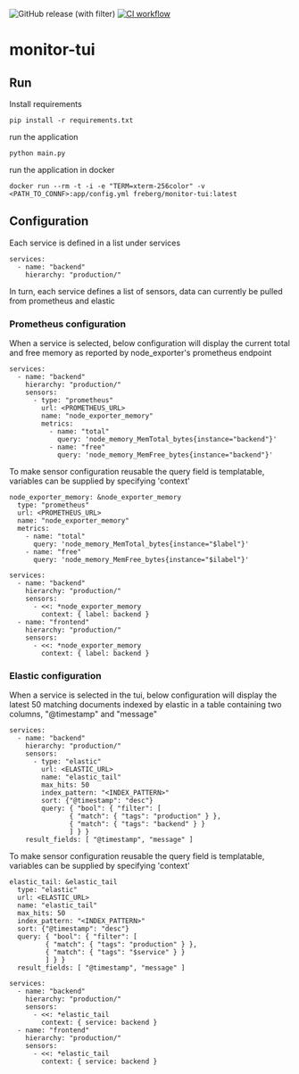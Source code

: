 ![GitHub release (with filter)](https://img.shields.io/github/v/release/freberg/monitor-tui)
[![CI workflow](https://img.shields.io/github/actions/workflow/status/freberg/monitor-tui/ci.yml?branch=main&label=ci&logo=github&style=flat-square)](https://github.com/freberg/monitor-tui/actions?workflow=ci)

# monitor-tui

## Run

Install requirements
```
pip install -r requirements.txt
```

run the application
```
python main.py
```

run the application in docker
```
docker run --rm -t -i -e "TERM=xterm-256color" -v <PATH_TO_CONNF>:app/config.yml freberg/monitor-tui:latest
```

## Configuration
Each service is defined in a list under services
```
services:
  - name: "backend"
    hierarchy: "production/"
```
In turn, each service defines a list of sensors, data can currently be pulled from prometheus and elastic

### Prometheus configuration
When a service is selected, below configuration will display the current total and free memory as reported by 
node_exporter's prometheus endpoint
```
services:
  - name: "backend"
    hierarchy: "production/"
    sensors:
      - type: "prometheus"
        url: <PROMETHEUS_URL>
        name: "node_exporter_memory"
        metrics:
          - name: "total"
            query: 'node_memory_MemTotal_bytes{instance="backend"}'
          - name: "free"
            query: 'node_memory_MemFree_bytes{instance="backend"}'
```
To make sensor configuration reusable the query field is templatable, variables can be supplied by specifying 'context'
```
node_exporter_memory: &node_exporter_memory
  type: "prometheus"
  url: <PROMETHEUS_URL>
  name: "node_exporter_memory"
  metrics:
    - name: "total"
      query: 'node_memory_MemTotal_bytes{instance="$label"}'
    - name: "free"
      query: 'node_memory_MemFree_bytes{instance="$ilabel"}'
      
services:
  - name: "backend"
    hierarchy: "production/"
    sensors:
      - <<: *node_exporter_memory
        context: { label: backend }
  - name: "frontend"
    hierarchy: "production/"
    sensors:
      - <<: *node_exporter_memory
        context: { label: backend }
```


### Elastic configuration
When a service is selected in the tui, below configuration will display the latest 50 matching documents indexed by 
elastic in a table containing two columns, "@timestamp" and "message"
```
services:
  - name: "backend"
    hierarchy: "production/"
    sensors:
      - type: "elastic"
        url: <ELASTIC_URL>
        name: "elastic_tail"
        max_hits: 50
        index_pattern: "<INDEX_PATTERN>"
        sort: {"@timestamp": "desc"}
        query: { "bool": { "filter": [
               { "match": { "tags": "production" } },
               { "match": { "tags": "backend" } }
               ] } }
    result_fields: [ "@timestamp", "message" ]
```
To make sensor configuration reusable the query field is templatable, variables can be supplied by specifying 'context'
```
elastic_tail: &elastic_tail
  type: "elastic"
  url: <ELASTIC_URL>
  name: "elastic_tail"
  max_hits: 50
  index_pattern: "<INDEX_PATTERN>"
  sort: {"@timestamp": "desc"}
  query: { "bool": { "filter": [
         { "match": { "tags": "production" } },
         { "match": { "tags": "$service" } }
         ] } }
  result_fields: [ "@timestamp", "message" ]
         
services:
  - name: "backend"
    hierarchy: "production/"
    sensors:
      - <<: *elastic_tail
        context: { service: backend }
  - name: "frontend"
    hierarchy: "production/"
    sensors:
      - <<: *elastic_tail
        context: { service: backend }
```